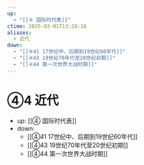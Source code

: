 ```yaml
---
up:
  - "[[④ 国际时代表]]"
ctime: 2025-03-01T13:28:16
aliases:
  - 近代
down:
  - "[[④41 17世纪中、后期到19世纪60年代]]"
  - "[[④43 19世纪70年代至20世纪初期]]"
  - "[[④44 第一次世界大战时期]]"
---
```


# ④4 近代

- up: [[④ 国际时代表]]
- down:	
	- [[④41 17世纪中、后期到19世纪60年代]]
	- [[④43 19世纪70年代至20世纪初期]]
	- [[④44 第一次世界大战时期]]
	
